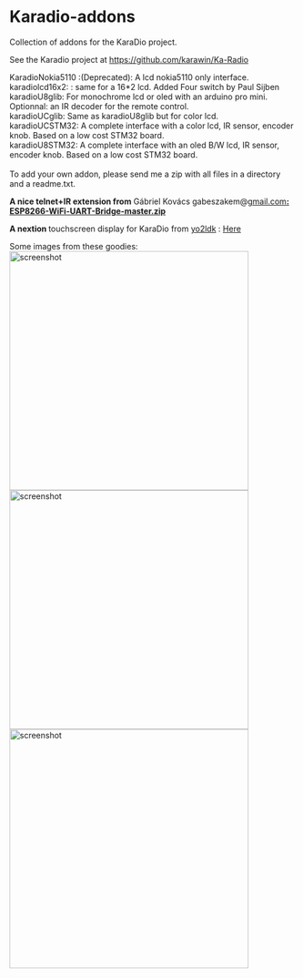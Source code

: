 # Karadio-addons
Collection of addons for the KaraDio project.

See the Karadio project at https://github.com/karawin/Ka-Radio<br>

  KaradioNokia5110 :(Deprecated): A lcd nokia5110 only interface.<br>
  karadiolcd16x2: : same for a 16*2 lcd. Added Four switch by Paul Sijben<br>
  karadioU8glib: For monochrome lcd or oled with an arduino pro mini. Optionnal: an IR decoder for the remote control.<br>
  karadioUCglib: Same as  karadioU8glib but for color lcd.<br>
  karadioUCSTM32: A complete interface with a color lcd, IR sensor, encoder knob. Based on a low cost STM32 board.<br>
  karadioU8STM32: A complete interface with an oled B/W lcd, IR sensor, encoder knob. Based on a low cost STM32 board.<br>
<br>
To add your own addon, please send me a zip with all files in a directory and a readme.txt.<br>
<p><strong>A nice telnet+IR extension from</strong><span class="fwn fcg"><span class="fcg"><span class="fwb"> Gábriel Kovács   gabeszakem@<a href="http://gmail.com" target="_blank">gmail.com</a></span></span></span><strong><a href="http://karadio.karawin.net/ESP8266-WiFi-UART-Bridge-master.zip">: ESP8266-WiFi-UART-Bridge-master.zip</a><br></strong>
</p>
<p><strong>A nextion </strong>touchscreen display for KaraDio from <span class="identity-card"><a href="https://hackaday.io/yo2ldk">yo2ldk</a></span> : <a href="https://hackaday.io/project/19707-nextion-touchscreen-display-for-web-player-karadio" target="_blank">Here</a>
</p>

Some images from these goodies:<br>
<img src="https://github.com/karawin/karadio-addons/blob/master/images/2017-04-21%2016.57.11.jpg" alt="screenshot" border=0 width="420" ><br>
<img src="https://github.com/karawin/karadio-addons/blob/master/images/2017-04-17%2021.56.24.jpg" alt="screenshot" border=0 width="420"><br>
<img src="https://github.com/karawin/karadio-addons/blob/master/images/2017-04-17%2021.56.12.jpg" alt="screenshot" border=0 width="420" ><br>
